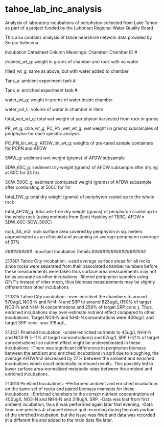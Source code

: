 # tahoe_lab_inc_analysis
Analysis of laboratory incubations of periphyton collected from Lake Tahoe as part of a project funded by the Lahontan Regional Water Quality Board.

This also contains analysis of tahoe nearshore network data provided by Sergio Valbuena.

Incubation Datasheet Column Meanings:
Chamber: Chamber ID #

drained_wt_g: weight in grams of chamber and rock with no water

filled_wt_g: same as above, but with water added to chamber

Tank_a: ambient experiment tank #

Tank_e: enriched experiment tank #

water_wt_g: weight in grams of water inside chamber

water_vol_L: volume of water in chamber in liters

total_wet_wt_g: total wet weight of periphyton harvested from rock in grams

PP_wt_g, chla_wt_g, PC_PN_wet_wt_g: wet weight (in grams) subsamples of periphyton for each specific analysis

PC_PN_tin_wt_g, AFDW_tin_wt_g: weights of pre-tared sample containers for PCPN and AFDW

SWW_g: sediment wet weight (grams) of AFDW subsample

SDW_60C_g: sediment dry weight (grams) of AFDW subsample after drying at 60C for 24 hrs

SCW_500C_g: sediment combusted weight (grams) of AFDW subsample after combusting at 500C for 1hr

total_DW_g: total dry weight (grams) of periphyton scaled up to the whole rock

total_AFDW_g: total ash-free dry weight (grams) of periphyton scaled up to the whole rock (using methods from Scott Hackley of TERC; AFDW = SDW_60C-SCW_500C)

rock_SA_m2: rock surface area covered by periphyton in sq. meters approximated as an ellipsoid and assuming an average periphyton coverage of 67% 


########## Important Incubation Details:####################

  210301 Tahoe City incubation:
    -used average surface areas for all rocks since rocks were separated from their associated chamber numbers before these measurements were taken thus surface area measurements may not be as accurate as other incubations
    -filtered periphyton samples using GF/F's instead of nitex mesh, thus biomass measurements may be slightly different than other incubations
    
  210315 Tahoe City incubation:
    -over-enriched the chambers to around 570ug/L NO3-N and NH4-N and SRP to around 823ug/L (150% of target NO3-N and NH4-N concentrations and 259% of target SRP conc.). Thus, enriched incubations may over-estimate nutrient effect compared to other incubations. Target NO3-N and NH4-N concentrations were 400ug/L and target SRP conc. was 318ug/L.
  
  210421 Pineland Incubation:
    -under-enriched nutrients to 45ug/L NH4-N and NO3-N (~11% of target concentrations) and 67ug/L SRP (~21% of target concentrations) so nutrent effect might be underestimated in these incubations.
    -There was significant differences in periphyton biomass between the ambient and enriched incubations in april due to sloughing, the average AFDW/m2 decreased by 27% between the ambient and enriched incubations which could potentially confound results. This possibly led to lower surface area-normalized metabolic rates between the ambient and enriched incubations.
    
  210613 Pineland Incubations:
    -Performed ambient and enriched incubations on the same set of rocks and paired biomass msmsnts for these incubations.
    -Enriched chambers to the correct nutrient concentrations of 400ug/L NO3-N and NH4-N and 318ug/L SRP.
    -Data was lost from first ambient incubation, thus it was performed again later that evening.
    -Data from one presens 4-channel device quit recording during the dark portion of the enriched incubation, but the issue was fixed and data was recorded in a different file and added to the main data file later.